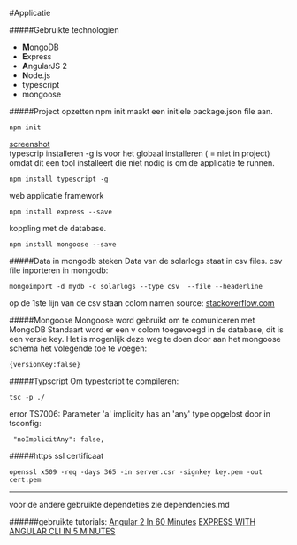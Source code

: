 #Applicatie

#####Gebruikte technologien
* **M**ongoDB
* **E**xpress
* **A**ngularJS 2
* **N**ode.js
* typescript
* mongoose

#####Project opzetten
npm init maakt een initiele package.json file aan.
```
npm init
```
[screenshot](https://github.com/benjaminvb/Webservices/blob/master/documentation/screenshots/npm_init.png)  
typescrip installeren
-g is voor het globaal installeren ( = niet in project) omdat dit een tool installeert die niet nodig is om de applicatie te runnen.
```
npm install typescript -g
```
web applicatie framework
```
npm install express --save
```
koppling met de database.
```
npm install mongoose --save
```

#####Data in mongodb steken
Data van de solarlogs staat in csv files.
csv file inporteren in mongodb:
```
mongoimport -d mydb -c solarlogs --type csv  --file --headerline
```
op de 1ste lijn van de csv staan colom namen
source: [stackoverflow.com](http://stackoverflow.com/questions/4686500/how-to-use-mongoimport-to-import-csv)

#####Mongoose
Mongoose word gebruikt om te comuniceren met MongoDB
Standaart word er een v colom toegevoegd in de database, dit is een versie key.
Het is mogenlijk deze weg te doen door aan het mongoose schema het volegende toe te voegen:
```
{versionKey:false}
```

#####Typscript
Om typestcript te compileren:
```
tsc -p ./
```
error TS7006: Parameter 'a' implicity has an 'any' type
opgelost door in tsconfig:
```
 "noImplicitAny": false,
```

#####https
ssl certificaat
```
openssl x509 -req -days 365 -in server.csr -signkey key.pem -out cert.pem
```
***
voor de andere gebruikte dependeties zie dependencies.md

######gebruikte tutorials:
[Angular 2 In 60 Minutes](https://www.youtube.com/watch?v=-zW1zHqsdyc)
[EXPRESS WITH ANGULAR CLI IN 5 MINUTES](https://javascriptrocks.wordpress.com/2016/06/04/express-with-angular-cli-in-5-minutes/)
